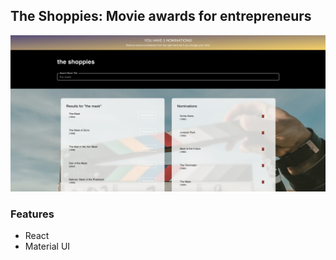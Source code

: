 ## The Shoppies: Movie awards for entrepreneurs

!["The Shoppies"](https://github.com/johncabang/the-shoppies/blob/master/docs/the-shoppies-01a.png)

<!-- !["The Shoppies"](https://github.com/johncabang/the-shoppies/blob/master/docs/the-shoppies-002.png)

!["The Shoppies"](https://github.com/johncabang/the-shoppies/blob/master/docs/the-shoppies-003.png) -->

### Features

- React
- Material UI
